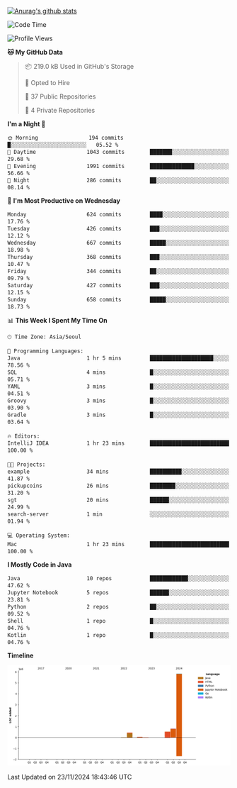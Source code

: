 [![Anurag's github stats](https://github-readme-stats.vercel.app/api?username=hajubal)](https://github.com/anuraghazra/github-readme-stats)

<!--START_SECTION:waka-->
![Code Time](http://img.shields.io/badge/Code%20Time-137%20hrs%2041%20mins-blue)

![Profile Views](http://img.shields.io/badge/Profile%20Views-0-blue)

**🐱 My GitHub Data** 

> 📦 219.0 kB Used in GitHub's Storage 
 > 
> 💼 Opted to Hire
 > 
> 📜 37 Public Repositories 
 > 
> 🔑 4 Private Repositories 
 > 
**I'm a Night 🦉** 

```text
🌞 Morning                194 commits         █░░░░░░░░░░░░░░░░░░░░░░░░   05.52 % 
🌆 Daytime                1043 commits        ███████░░░░░░░░░░░░░░░░░░   29.68 % 
🌃 Evening                1991 commits        ██████████████░░░░░░░░░░░   56.66 % 
🌙 Night                  286 commits         ██░░░░░░░░░░░░░░░░░░░░░░░   08.14 % 
```
📅 **I'm Most Productive on Wednesday** 

```text
Monday                   624 commits         ████░░░░░░░░░░░░░░░░░░░░░   17.76 % 
Tuesday                  426 commits         ███░░░░░░░░░░░░░░░░░░░░░░   12.12 % 
Wednesday                667 commits         █████░░░░░░░░░░░░░░░░░░░░   18.98 % 
Thursday                 368 commits         ███░░░░░░░░░░░░░░░░░░░░░░   10.47 % 
Friday                   344 commits         ██░░░░░░░░░░░░░░░░░░░░░░░   09.79 % 
Saturday                 427 commits         ███░░░░░░░░░░░░░░░░░░░░░░   12.15 % 
Sunday                   658 commits         █████░░░░░░░░░░░░░░░░░░░░   18.73 % 
```


📊 **This Week I Spent My Time On** 

```text
🕑︎ Time Zone: Asia/Seoul

💬 Programming Languages: 
Java                     1 hr 5 mins         ████████████████████░░░░░   78.56 % 
SQL                      4 mins              █░░░░░░░░░░░░░░░░░░░░░░░░   05.71 % 
YAML                     3 mins              █░░░░░░░░░░░░░░░░░░░░░░░░   04.51 % 
Groovy                   3 mins              █░░░░░░░░░░░░░░░░░░░░░░░░   03.90 % 
Gradle                   3 mins              █░░░░░░░░░░░░░░░░░░░░░░░░   03.64 % 

🔥 Editors: 
IntelliJ IDEA            1 hr 23 mins        █████████████████████████   100.00 % 

🐱‍💻 Projects: 
example                  34 mins             ██████████░░░░░░░░░░░░░░░   41.87 % 
pickupcoins              26 mins             ████████░░░░░░░░░░░░░░░░░   31.20 % 
sgt                      20 mins             ██████░░░░░░░░░░░░░░░░░░░   24.99 % 
search-server            1 min               ░░░░░░░░░░░░░░░░░░░░░░░░░   01.94 % 

💻 Operating System: 
Mac                      1 hr 23 mins        █████████████████████████   100.00 % 
```

**I Mostly Code in Java** 

```text
Java                     10 repos            ████████████░░░░░░░░░░░░░   47.62 % 
Jupyter Notebook         5 repos             ██████░░░░░░░░░░░░░░░░░░░   23.81 % 
Python                   2 repos             ██░░░░░░░░░░░░░░░░░░░░░░░   09.52 % 
Shell                    1 repo              █░░░░░░░░░░░░░░░░░░░░░░░░   04.76 % 
Kotlin                   1 repo              █░░░░░░░░░░░░░░░░░░░░░░░░   04.76 % 
```



**Timeline**

![Lines of Code chart](https://raw.githubusercontent.com/hajubal/hajubal/main/assets/bar_graph.png)


 Last Updated on 23/11/2024 18:43:46 UTC
<!--END_SECTION:waka-->